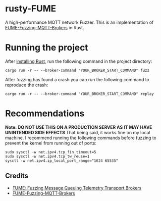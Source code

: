 # rusty-FUME
A high-performance MQTT network Fuzzer.
This is an implementation of [FUME-Fuzzing-MQTT-Brokers](https://github.com/PBearson/FUME-Fuzzing-MQTT-Brokers/) in Rust.

# Running the project
After [installing Rust](https://rustup.rs), run the following command in the project directory:
```
cargo run -r -- --broker-command "YOUR_BROKER_START_COMMAND" fuzz
```
After fuzzing has found a crash you can run the following command to reproduce the crash:
```
cargo run -r -- --broker-command "YOUR_BROKER_START_COMMAND" replay
```

# Recommendations
**Note: DO NOT USE THIS ON A PRODUCTION SERVER AS IT MAY HAVE UNINTENDED SIDE EFFECTS**
That being said, it works fine on my local machine. I recommend running the following commands before fuzzing to prevent the kernel from running out of ports:
```
sudo sysctl -w net.ipv4.tcp_fin_timeout=5
sudo sysctl -w net.ipv4.tcp_tw_reuse=1
sysctl -w net.ipv4.ip_local_port_range="1024 65535"
```

## Credits
- [FUME: Fuzzing Message Queuing Telemetry Transport Brokers](https://ieeexplore.ieee.org/abstract/document/9796755)
- [FUME-Fuzzing-MQTT-Brokers](https://github.com/PBearson/FUME-Fuzzing-MQTT-Brokers)